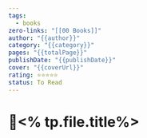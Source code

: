 ```yaml
---
tags:
  - books
zero-links: "[[00 Books]]"
author: "{{author}}"
category: "{{category}}"
pages: "{{totalPage}}"
publishDate: "{{publishDate}}"
cover: "{{coverUrl}}"
rating: ⭐⭐⭐⭐⭐
status: To Read
---
```

# 📔<% tp.file.title%>
